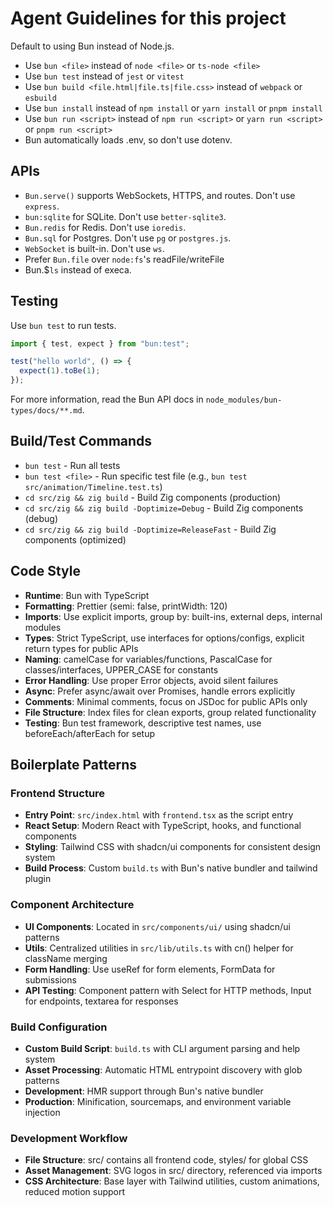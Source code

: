 # Agent Guidelines for this project

Default to using Bun instead of Node.js.

- Use `bun <file>` instead of `node <file>` or `ts-node <file>`
- Use `bun test` instead of `jest` or `vitest`
- Use `bun build <file.html|file.ts|file.css>` instead of `webpack` or `esbuild`
- Use `bun install` instead of `npm install` or `yarn install` or `pnpm install`
- Use `bun run <script>` instead of `npm run <script>` or `yarn run <script>` or `pnpm run <script>`
- Bun automatically loads .env, so don't use dotenv.

## APIs

- `Bun.serve()` supports WebSockets, HTTPS, and routes. Don't use `express`.
- `bun:sqlite` for SQLite. Don't use `better-sqlite3`.
- `Bun.redis` for Redis. Don't use `ioredis`.
- `Bun.sql` for Postgres. Don't use `pg` or `postgres.js`.
- `WebSocket` is built-in. Don't use `ws`.
- Prefer `Bun.file` over `node:fs`'s readFile/writeFile
- Bun.$`ls` instead of execa.

## Testing

Use `bun test` to run tests.

```ts#index.test.ts
import { test, expect } from "bun:test";

test("hello world", () => {
  expect(1).toBe(1);
});
```

For more information, read the Bun API docs in `node_modules/bun-types/docs/**.md`.

## Build/Test Commands

- `bun test` - Run all tests
- `bun test <file>` - Run specific test file (e.g., `bun test src/animation/Timeline.test.ts`)
- `cd src/zig && zig build` - Build Zig components (production)
- `cd src/zig && zig build -Doptimize=Debug` - Build Zig components (debug)
- `cd src/zig && zig build -Doptimize=ReleaseFast` - Build Zig components (optimized)

## Code Style

- **Runtime**: Bun with TypeScript
- **Formatting**: Prettier (semi: false, printWidth: 120)
- **Imports**: Use explicit imports, group by: built-ins, external deps, internal modules
- **Types**: Strict TypeScript, use interfaces for options/configs, explicit return types for public APIs
- **Naming**: camelCase for variables/functions, PascalCase for classes/interfaces, UPPER_CASE for constants
- **Error Handling**: Use proper Error objects, avoid silent failures
- **Async**: Prefer async/await over Promises, handle errors explicitly
- **Comments**: Minimal comments, focus on JSDoc for public APIs only
- **File Structure**: Index files for clean exports, group related functionality
- **Testing**: Bun test framework, descriptive test names, use beforeEach/afterEach for setup

## Boilerplate Patterns

### Frontend Structure
- **Entry Point**: `src/index.html` with `frontend.tsx` as the script entry
- **React Setup**: Modern React with TypeScript, hooks, and functional components
- **Styling**: Tailwind CSS with shadcn/ui components for consistent design system
- **Build Process**: Custom `build.ts` with Bun's native bundler and tailwind plugin

### Component Architecture
- **UI Components**: Located in `src/components/ui/` using shadcn/ui patterns
- **Utils**: Centralized utilities in `src/lib/utils.ts` with cn() helper for className merging
- **Form Handling**: Use useRef for form elements, FormData for submissions
- **API Testing**: Component pattern with Select for HTTP methods, Input for endpoints, textarea for responses

### Build Configuration
- **Custom Build Script**: `build.ts` with CLI argument parsing and help system
- **Asset Processing**: Automatic HTML entrypoint discovery with glob patterns
- **Development**: HMR support through Bun's native bundler
- **Production**: Minification, sourcemaps, and environment variable injection

### Development Workflow
- **File Structure**: src/ contains all frontend code, styles/ for global CSS
- **Asset Management**: SVG logos in src/ directory, referenced via imports
- **CSS Architecture**: Base layer with Tailwind utilities, custom animations, reduced motion support